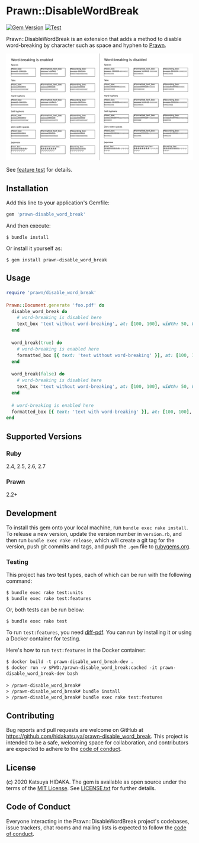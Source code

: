 # Prawn::DisableWordBreak

[![Gem Version](https://badge.fury.io/rb/prawn-disable_word_break.svg)](https://badge.fury.io/rb/prawn-disable_word_break)
[![Test](https://github.com/hidakatsuya/prawn-disable_word_break/workflows/Test/badge.svg?branch=master)](https://github.com/hidakatsuya/prawn-disable_word_break/actions)

Prawn::DisableWordBreak is an extension that adds a method to disable word-breaking by character such as space and hyphen to [Prawn](https://github.com/prawnpdf/prawn).

![](https://raw.githubusercontent.com/hidakatsuya/prawn-disable_word_break/master/doc/comparison-of-word-breaking.png)

See [feature test](test/features/text_line_wrapping_test.rb) for details.

## Installation

Add this line to your application's Gemfile:

```ruby
gem 'prawn-disable_word_break'
```

And then execute:

    $ bundle install

Or install it yourself as:

    $ gem install prawn-disable_word_break

## Usage

```ruby
require 'prawn/disable_word_break'

Prawn::Document.generate 'foo.pdf' do
  disable_word_break do
    # word-breaking is disabled here
    text_box 'text without word-breaking', at: [100, 100], width: 50, height: 50
  end

  word_break(true) do
    # word-breaking is enabled here
    formatted_box [{ text: 'text without word-breaking' }], at: [100, 100], width: 50, height: 50
  end

  word_break(false) do
    # word-breaking is disabled here
    text_box 'text without word-breaking', at: [100, 100], width: 50, height: 50
  end

  # word-breaking is enabled here
  formatted_box [{ text: 'text with word-breaking' }], at: [100, 100], width: 50, height: 50
end
```

## Supported Versions

### Ruby

2.4, 2.5, 2.6, 2.7

### Prawn

2.2+

## Development

To install this gem onto your local machine, run `bundle exec rake install`. To release a new version, update the version number in `version.rb`, and then run `bundle exec rake release`, which will create a git tag for the version, push git commits and tags, and push the `.gem` file to [rubygems.org](https://rubygems.org).

### Testing

This project has two test types, each of which can be run with the following command:

    $ bundle exec rake test:units
    $ bundle exec rake test:features

Or, both tests can be run below:

    $ bundle exec rake test

To run `test:features`, you need [diff-pdf](https://github.com/vslavik/diff-pdf). You can run by installing it or using a Docker container for testing.

Here's how to run `test:features` in the Docker container:

    $ docker build -t prawn-disable_word_break-dev .
    $ docker run -v $PWD:/prawn-disable_word_break:cached -it prawn-disable_word_break-dev bash

    > /prawn-disable_word_break#
    > /prawn-disable_word_break# bundle install
    > /prawn-disable_word_break# bundle exec rake test:features

## Contributing

Bug reports and pull requests are welcome on GitHub at https://github.com/hidakatsuya/prawn-disable_word_break. This project is intended to be a safe, welcoming space for collaboration, and contributors are expected to adhere to the [code of conduct](https://github.com/hidakatsuya/prawn-disable_word_wrap/blob/master/CODE_OF_CONDUCT.md).


## License

(c) 2020 Katsuya HIDAKA. The gem is available as open source under the terms of the [MIT License](https://opensource.org/licenses/MIT). See [LICENSE.txt](https://github.com/hidakatsuya/prawn-disable_word_break/blob/master/LICENSE.txt) for further details.

## Code of Conduct

Everyone interacting in the Prawn::DisableWordBreak project's codebases, issue trackers, chat rooms and mailing lists is expected to follow the [code of conduct](https://github.com/hidakatsuya/prawn-disable_word_break/blob/master/CODE_OF_CONDUCT.md).
